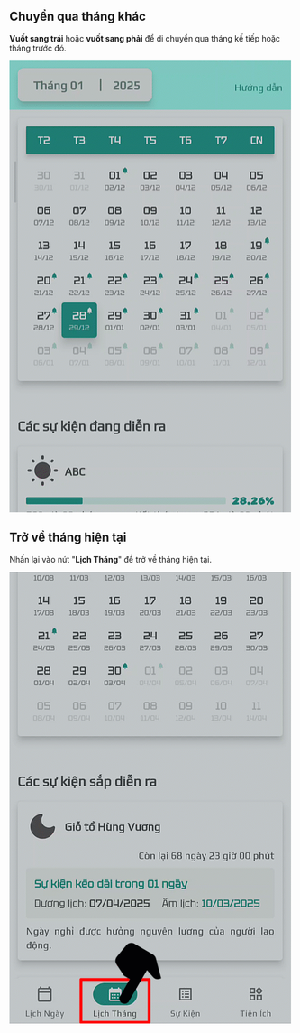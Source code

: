 ## Chuyển qua tháng khác

__Vuốt sang trái__ hoặc __vuốt sang phải__ để di chuyển qua tháng kế tiếp hoặc tháng trước đó.

![Vuốt sang trái hoặc vuốt sang phải](images/monthly.gif)

## Trở về tháng hiện tại

Nhấn lại vào nút "__Lịch Tháng__" để trở về tháng hiện tại.

![Nhấn lại vào nút "Lịch Tháng"](images/this_month.gif)
